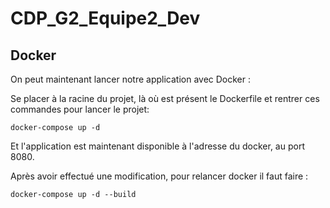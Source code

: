 # CDP_G2_Equipe2_Dev

## Docker

On peut maintenant lancer notre application avec Docker :

Se placer à la racine du projet, là où est présent le Dockerfile et rentrer ces commandes pour lancer le projet:

```
docker-compose up -d
```

Et l'application est maintenant disponible à l'adresse du docker, au port 8080.

Après avoir effectué une modification, pour relancer docker il faut faire :
```
docker-compose up -d --build
```
